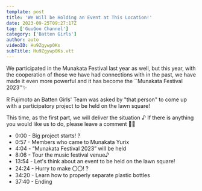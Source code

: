 ```yaml
---
template: post
title: 'We Will be Holding an Event at This Location!'
date: 2023-09-25T09:27:17Z
tag: ['GuuGoo Channel']
category: ['Batten Girls']
author: auto 
videoID: Hu9Zgywp0Ks
subTitle: Hu9Zgywp0Ks.vtt
---
```

We participated in the Munakata Festival last year as well, but this year, with the cooperation of those we have had connections with in the past, we have made it even more powerful and it has become the ``Munakata Festival 2023''✨

R Fujimoto an Batten Girls' Team was asked by "that person" to come up with a participatory project to be held on the lawn square!

This time, as the first part, we will deliver the situation ♪
If there is anything you would like us to do, please leave a comment 🙆‍♀️

- 0:00 - Big project starts! ?
- 0:57 - Members who came to Munakata Yurix
- 4:04 - “Munakata Festival 2023” will be held
- 8:06 - Tour the music festival venue♪
- 13:54 - Let's think about an event to be held on the lawn square!
- 24:24 - Hurry to make 〇〇! ?
- 34:20 - Learn how to properly separate plastic bottles
- 37:40 - Ending


